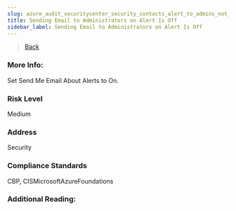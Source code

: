 ```yaml
---
slug: azure_audit_securitycenter_security_contacts_alert_to_admins_not_set
title: Sending Email to Administrators on Alert Is Off
sidebar_label: Sending Email to Administrators on Alert Is Off
---
```

> [Back](../../azuresecuritycenteraudit)

### More Info:
Set Send Me Email About Alerts to On.

### Risk Level
Medium

### Address
Security

### Compliance Standards
CBP, CISMicrosoftAzureFoundations

### Additional Reading:
